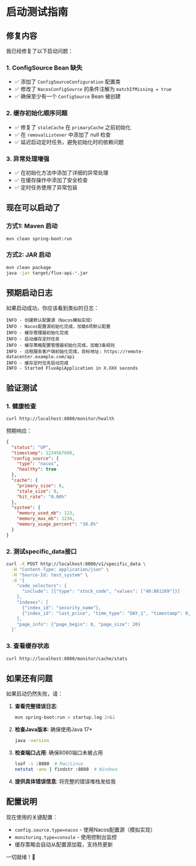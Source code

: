 # 启动测试指南

## 修复内容

我已经修复了以下启动问题：

### 1. **ConfigSource Bean 缺失**
- ✅ 添加了 `ConfigSourceConfiguration` 配置类
- ✅ 修改了 `NacosConfigSource` 的条件注解为 `matchIfMissing = true`
- ✅ 确保至少有一个 `ConfigSource` Bean 被创建

### 2. **缓存初始化顺序问题**
- ✅ 修复了 `staleCache` 在 `primaryCache` 之前初始化
- ✅ 在 `removalListener` 中添加了 null 检查
- ✅ 延迟启动定时任务，避免初始化时的依赖问题

### 3. **异常处理增强**
- ✅ 在初始化方法中添加了详细的异常处理
- ✅ 在缓存操作中添加了安全检查
- ✅ 定时任务使用了异常包装

## 现在可以启动了

### 方式1: Maven 启动
```bash
mvn clean spring-boot:run
```

### 方式2: JAR 启动
```bash
mvn clean package
java -jar target/flux-api-*.jar
```

## 预期启动日志

如果启动成功，你应该看到类似的日志：

```
INFO - 创建默认配置源（Nacos模拟实现）
INFO - Nacos配置源初始化完成，加载6项默认配置
INFO - 缓存管理器初始化完成
INFO - 启动缓存定时任务
INFO - 缓存策略配置管理器初始化完成，加载3条规则
INFO - 远程服务客户端初始化完成，目标地址: https://remote-datacenter.example.com/api
INFO - 缓存定时任务启动完成
INFO - Started FluxApiApplication in X.XXX seconds
```

## 验证测试

### 1. 健康检查
```bash
curl http://localhost:8080/monitor/health
```

预期响应：
```json
{
  "status": "UP",
  "timestamp": 1234567890,
  "config_source": {
    "type": "nacos",
    "healthy": true
  },
  "cache": {
    "primary_size": 0,
    "stale_size": 0,
    "hit_rate": "0.00%"
  },
  "system": {
    "memory_used_mb": 123,
    "memory_max_mb": 1234,
    "memory_usage_percent": "10.0%"
  }
}
```

### 2. 测试specific_data接口
```bash
curl -X POST http://localhost:8080/v1/specific_data \
  -H "Content-Type: application/json" \
  -H "Source-Id: test_system" \
  -d '{
    "code_selectors": {
      "include": [{"type": "stock_code", "values": ["48:881169"]}]
    },
    "indexes": [
      {"index_id": "security_name"},
      {"index_id": "last_price", "time_type": "DAY_1", "timestamp": 0, "attribute": {}}
    ],
    "page_info": {"page_begin": 0, "page_size": 20}
  }'
```

### 3. 查看缓存状态
```bash
curl http://localhost:8080/monitor/cache/stats
```

## 如果还有问题

如果启动仍然失败，请：

1. **查看完整错误日志**: 
   ```bash
   mvn spring-boot:run > startup.log 2>&1
   ```

2. **检查Java版本**: 确保使用Java 17+
   ```bash
   java -version
   ```

3. **检查端口占用**: 确保8080端口未被占用
   ```bash
   lsof -i :8080  # Mac/Linux
   netstat -ano | findstr :8080  # Windows
   ```

4. **提供具体错误信息**: 将完整的错误堆栈发给我

## 配置说明

现在使用的关键配置：
- `config.source.type=nacos` - 使用Nacos配置源（模拟实现）
- `monitoring.type=console` - 使用控制台监控
- 缓存策略会自动从配置源加载，支持热更新

一切就绪！🚀